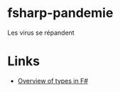 # fsharp-pandemie
Les virus se répandent


# Links

* [Overview of types in F#](http://fsharpforfunandprofit.com/posts/overview-of-types-in-fsharp/)